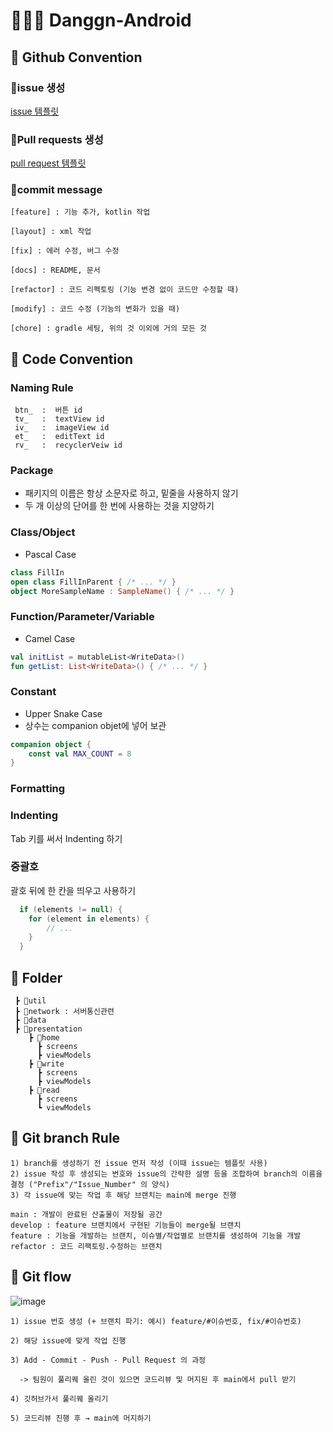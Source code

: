 # 👩🏻‍🌾 Danggn-Android


## 🥕 Github Convention

### 📍issue 생성
[issue 템플릿](https://github.com/THE-SOPT-Joint-Seminar-Danggn/Danggn-Android/blob/main/.github/ISSUE_TEMPLATE/custom.md)

### 📍Pull requests 생성
[pull request 템플릿](https://github.com/THE-SOPT-Joint-Seminar-Danggn/Danggn-Android/blob/main/.github/PULL_REQUESTS_TEMLETE.md)

### 📍commit message

    [feature] : 기능 추가, kotlin 작업

    [layout] : xml 작업

    [fix] : 에러 수정, 버그 수정

    [docs] : README, 문서

    [refactor] : 코드 리펙토링 (기능 변경 없이 코드만 수정할 때)

    [modify] : 코드 수정 (기능의 변화가 있을 때)

    [chore] : gradle 세팅, 위의 것 이외에 거의 모든 것

## 🥕 Code Convention

  ### **Naming Rule**
     btn_  :  버튼 id
     tv_   :  textView id
     iv_   :  imageView id
     et_   :  editText id
     rv_   :  recyclerVeiw id
     
  ### **Package**

  - 패키지의 이름은 항상 소문자로 하고, 밑줄을 사용하지 않기
  - 두 개 이상의 단어를 한 번에 사용하는 것을 지양하기

  ### **Class/Object**

  - Pascal Case

  ```kotlin
  class FillIn
  open class FillInParent { /* ... */ }
  object MoreSampleName : SampleName() { /* ... */ }
  ```

  ### **Function/Parameter/Variable**

  - Camel Case

  ```kotlin
  val initList = mutableList<WriteData>()
  fun getList: List<WriteData>() { /* ... */ }
  ```

  ### **Constant**

  - Upper Snake Case
  - 상수는 companion objet에 넣어 보관

  ```kotlin
  companion object {
      const val MAX_COUNT = 8
  }
  ```

  ### **Formatting**

  ### **Indenting**

  Tab 키를 써서 Indenting 하기

  ### **중괄호**

  괄호 뒤에 한 칸을 띄우고 사용하기
  ```kotlin
    if (elements != null) {
      for (element in elements) {
          // ...
      }
    }
  ```
  
## 🥕 Folder

     ┣ 📂util
     ┣ 📂network : 서버통신관련
     ┣ 📂data
     ┣ 📂presentation
        ┣ 📂home
          ┣ screens
          ┣ viewModels
        ┣ 📂write
          ┣ screens
          ┣ viewModels
        ┣ 📂read
          ┣ screens
          ┗ viewModels
          
 ## 🥕 Git branch Rule
 
    1) branch를 생성하기 전 issue 먼저 작성 (이때 issue는 템플릿 사용)
    2) issue 작성 후 생성되는 번호와 issue의 간략한 설명 등을 조합하여 branch의 이름을 결정 ("Prefix"/"Issue_Number" 의 양식)
    3) 각 issue에 맞는 작업 후 해당 브랜치는 main에 merge 진행
      
    main : 개발이 완료된 산출물이 저장될 공간
    develop : feature 브랜치에서 구현된 기능들이 merge될 브랜치
    feature : 기능을 개발하는 브랜치, 이슈별/작업별로 브랜치를 생성하여 기능을 개발
    refactor : 코드 리팩토링.수정하는 브랜치
    
 ## 🥕 Git flow 
 
![image](https://user-images.githubusercontent.com/62291759/169694035-2e3881e7-0de9-4203-a3f2-6d877a3b2aba.png)

    
    1) issue 번호 생성 (+ 브랜치 파기: 예시) feature/#이슈번호, fix/#이슈번호)

    2) 해당 issue에 맞게 작업 진행

    3) Add - Commit - Push - Pull Request 의 과정
    
      -> 팀원이 풀리퀘 올린 것이 있으면 코드리뷰 및 머지된 후 main에서 pull 받기

    4) 깃허브가서 풀리퀘 올리기

    5) 코드리뷰 진행 후 → main에 머지하기
